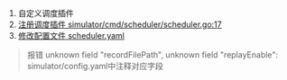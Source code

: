 
1. 自定义调度插件
2. [注册调度插件 simulator/cmd/scheduler/scheduler.go:17](https://github.com/kubernetes-sigs/kube-scheduler-simulator/blob/master/simulator/docs/debuggable-scheduler.md)
3. [修改配置文件 scheduler.yaml](https://pkg.go.dev/sigs.k8s.io/kube-scheduler-simulator/docs/how-to-use-custom-plugins#section-readme)


> 报错 unknown field "recordFilePath", unknown field "replayEnable":
simulator/config.yaml中注释对应字段 